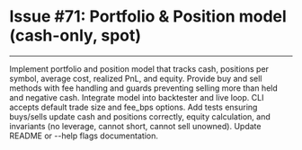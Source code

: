 # Issue #71: Portfolio & Position model (cash-only, spot)

---

Implement portfolio and position model that tracks cash, positions per symbol, average cost, realized PnL, and equity. Provide buy and sell methods with fee handling and guards preventing selling more than held and negative cash. Integrate model into backtester and live loop. CLI accepts default trade size and fee_bps options. Add tests ensuring buys/sells update cash and positions correctly, equity calculation, and invariants (no leverage, cannot short, cannot sell unowned). Update README or --help flags documentation.
